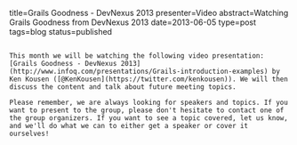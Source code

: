 title=Grails Goodness - DevNexus 2013
presenter=Video
abstract=Watching Grails Goodness from DevNexus 2013
date=2013-06-05
type=post
tags=blog
status=published
~~~~~~

This month we will be watching the following video presentation: [Grails Goodness - DevNexus 2013](http://www.infoq.com/presentations/Grails-introduction-examples) by Ken Kousen ([@KenKousen](https://twitter.com/kenkousen)). We will then discuss the content and talk about future meeting topics.

Please remember, we are always looking for speakers and topics. If you want to present to the group, please don't hesitate to contact one of the group organizers. If you want to see a topic covered, let us know, and we'll do what we can to either get a speaker or cover it ourselves!
